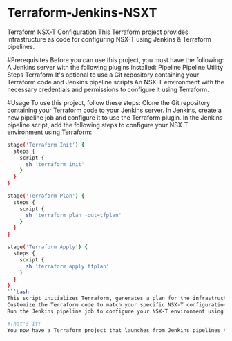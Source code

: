 # Terraform-Jenkins-NSXT
Terraform NSX-T Configuration
This Terraform project provides infrastructure as code for configuring NSX-T using Jenkins & Terraform pipelines.

#Prerequisites
Before you can use this project, you must have the following:
A Jenkins server with the following plugins installed:
Pipeline
Pipeline Utility Steps
Terraform
It's optional to use a Git repository containing your Terraform code and Jenkins pipeline scripts
An NSX-T environment with the necessary credentials and permissions to configure it using Terraform.

#Usage
To use this project, follow these steps:
Clone the Git repository containing your Terraform code to your Jenkins server.
In Jenkins, create a new pipeline job and configure it to use the Terraform plugin.
In the Jenkins pipeline script, add the following steps to configure your NSX-T environment using Terraform:
```bash
stage('Terraform Init') {
  steps {
    script {
      sh 'terraform init'
    }
  }
}

stage('Terraform Plan') {
  steps {
    script {
      sh 'terraform plan -out=tfplan'
    }
  }
}

stage('Terraform Apply') {
  steps {
    script {
      sh 'terraform apply tfplan'
    }
  }
}
```bash
This script initializes Terraform, generates a plan for the infrastructure changes, and applies the changes to your NSX-T environment.
Customize the Terraform code to match your specific NSX-T configuration needs.
Run the Jenkins pipeline job to configure your NSX-T environment using Terraform.

#That's it!
You now have a Terraform project that launches from Jenkins pipelines to configure NSX-T. Note that you can customize the pipeline script and Terraform code to suit your specific needs, such as adding additional stages for testing or linting your code.
